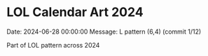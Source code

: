 # LOL Calendar Art 2024

Date: 2024-06-28 00:00:00
Message: L pattern (6,4) (commit 1/12)

Part of LOL pattern across 2024
